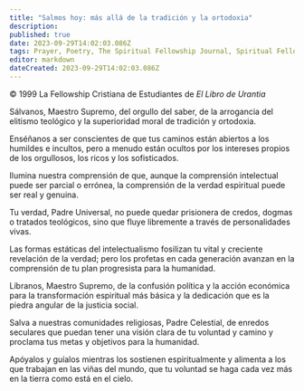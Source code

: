 ```yaml
---
title: "Salmos hoy: más allá de la tradición y la ortodoxia"
description: 
published: true
date: 2023-09-29T14:02:03.086Z
tags: Prayer, Poetry, The Spiritual Fellowship Journal, Spiritual Fellowship, article
editor: markdown
dateCreated: 2023-09-29T14:02:03.086Z
---
```


<p class="v-card v-sheet theme--light grey lighten-3 px-2">© 1999 La Fellowship Cristiana de Estudiantes de <i>El Libro de Urantia</i></p>


Sálvanos, Maestro Supremo, del orgullo del saber, de
la arrogancia del elitismo teológico y la superioridad moral
de tradición y ortodoxia.

Enséñanos a ser conscientes de que tus caminos están abiertos a
los humildes e incultos, pero a menudo están ocultos por los
intereses propios de los orgullosos, los ricos y los
sofisticados.

Ilumina nuestra comprensión de que, aunque la comprensión
intelectual puede ser parcial o errónea, la comprensión
de la verdad espiritual puede ser real y genuina.

Tu verdad, Padre Universal, no puede quedar prisionera de credos,
dogmas o tratados teológicos, sino que fluye libremente a través de
personalidades vivas.

Las formas estáticas del intelectualismo fosilizan tu vital
y creciente revelación de la verdad; pero los profetas en cada
generación avanzan en la comprensión de tu
plan progresista para la humanidad.

Líbranos, Maestro Supremo, de la confusión política y
la acción económica para la transformación espiritual más básica
y la dedicación que es la piedra angular de
la justicia social.

Salva a nuestras comunidades religiosas, Padre Celestial, de
enredos seculares que puedan tener una visión clara de
tu voluntad y camino y proclama tus metas y objetivos
para la humanidad.

Apóyalos y guíalos mientras los sostienen espiritualmente
y alimenta a los que trabajan en las viñas del mundo,
que tu voluntad se haga cada vez más en la tierra como
está en el cielo.


